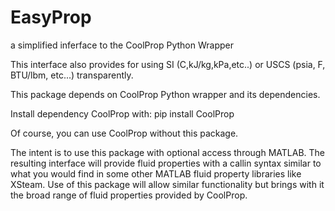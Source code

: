 # EasyProp
a simplified inferface to the CoolProp Python Wrapper 

This interface also provides for using SI (C,kJ/kg,kPa,etc..) or USCS (psia, F, BTU/lbm, etc...)
transparently.

This package depends on CoolProp Python wrapper and its dependencies.

Install dependency CoolProp with: pip install CoolProp

Of course, you can use CoolProp without this package.

The intent is to use this package with optional access through MATLAB.  The resulting
interface will provide fluid properties with a callin syntax similar to what you would find
in some other MATLAB fluid property libraries like XSteam.  Use of this
package will allow similar functionality but brings with it the broad range of fluid
properties provided by CoolProp.
